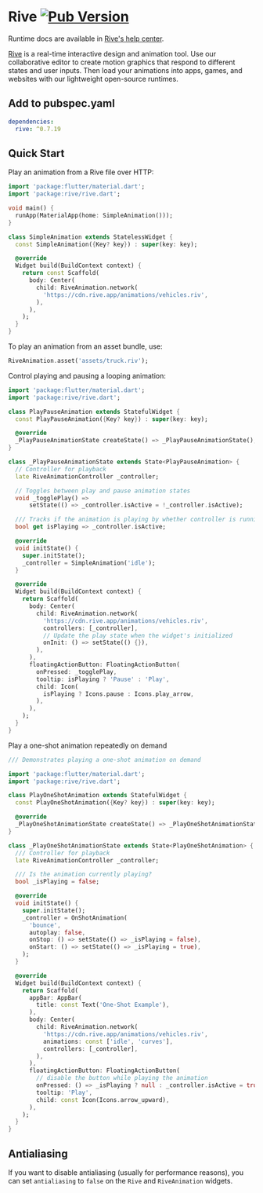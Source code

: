 # Rive [![Pub Version](https://img.shields.io/pub/v/rive)](https://pub.dev/packages/rive)

Runtime docs are available in [Rive's help center](https://help.rive.app/runtimes/quick-start).

[Rive](https://rive.app/) is a real-time interactive design and animation tool. Use our collaborative editor to create motion graphics that respond to different states and user inputs. Then load your animations into apps, games, and websites with our lightweight open-source runtimes. 

## Add to pubspec.yaml

```yaml
dependencies:
  rive: ^0.7.19
```

## Quick Start

Play an animation from a Rive file over HTTP:

```dart
import 'package:flutter/material.dart';
import 'package:rive/rive.dart';

void main() {
  runApp(MaterialApp(home: SimpleAnimation()));
}

class SimpleAnimation extends StatelessWidget {
  const SimpleAnimation({Key? key}) : super(key: key);

  @override
  Widget build(BuildContext context) {
    return const Scaffold(
      body: Center(
        child: RiveAnimation.network(
          'https://cdn.rive.app/animations/vehicles.riv',
        ),
      ),
    );
  }
}
```

To play an animation from an asset bundle, use: 

```dart
RiveAnimation.asset('assets/truck.riv');
```

Control playing and pausing a looping animation:

```dart
import 'package:flutter/material.dart';
import 'package:rive/rive.dart';

class PlayPauseAnimation extends StatefulWidget {
  const PlayPauseAnimation({Key? key}) : super(key: key);

  @override
  _PlayPauseAnimationState createState() => _PlayPauseAnimationState();
}

class _PlayPauseAnimationState extends State<PlayPauseAnimation> {
  // Controller for playback
  late RiveAnimationController _controller;

  // Toggles between play and pause animation states
  void _togglePlay() =>
      setState(() => _controller.isActive = !_controller.isActive);

  /// Tracks if the animation is playing by whether controller is running
  bool get isPlaying => _controller.isActive;

  @override
  void initState() {
    super.initState();
    _controller = SimpleAnimation('idle');
  }

  @override
  Widget build(BuildContext context) {
    return Scaffold(
      body: Center(
        child: RiveAnimation.network(
          'https://cdn.rive.app/animations/vehicles.riv',
          controllers: [_controller],
          // Update the play state when the widget's initialized
          onInit: () => setState(() {}),
        ),
      ),
      floatingActionButton: FloatingActionButton(
        onPressed: _togglePlay,
        tooltip: isPlaying ? 'Pause' : 'Play',
        child: Icon(
          isPlaying ? Icons.pause : Icons.play_arrow,
        ),
      ),
    );
  }
}
```

Play a one-shot animation repeatedly on demand

```dart
/// Demonstrates playing a one-shot animation on demand

import 'package:flutter/material.dart';
import 'package:rive/rive.dart';

class PlayOneShotAnimation extends StatefulWidget {
  const PlayOneShotAnimation({Key? key}) : super(key: key);

  @override
  _PlayOneShotAnimationState createState() => _PlayOneShotAnimationState();
}

class _PlayOneShotAnimationState extends State<PlayOneShotAnimation> {
  /// Controller for playback
  late RiveAnimationController _controller;

  /// Is the animation currently playing?
  bool _isPlaying = false;

  @override
  void initState() {
    super.initState();
    _controller = OnShotAnimation(
      'bounce',
      autoplay: false,
      onStop: () => setState(() => _isPlaying = false),
      onStart: () => setState(() => _isPlaying = true),
    );
  }

  @override
  Widget build(BuildContext context) {
    return Scaffold(
      appBar: AppBar(
        title: const Text('One-Shot Example'),
      ),
      body: Center(
        child: RiveAnimation.network(
          'https://cdn.rive.app/animations/vehicles.riv',
          animations: const ['idle', 'curves'],
          controllers: [_controller],
        ),
      ),
      floatingActionButton: FloatingActionButton(
        // disable the button while playing the animation
        onPressed: () => _isPlaying ? null : _controller.isActive = true,
        tooltip: 'Play',
        child: const Icon(Icons.arrow_upward),
      ),
    );
  }
}
```

## Antialiasing

If you want to disable antialiasing (usually for performance reasons), you can set `antialiasing` to `false` on the `Rive` and `RiveAnimation` widgets.
